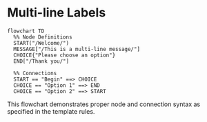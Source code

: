 # Multi-line Labels

```mermaid
flowchart TD
  %% Node Definitions
  START("/Welcome/")
  MESSAGE["/This is a multi-line message/"]
  CHOICE{"Please choose an option"}
  END["/Thank you/"]
  
  %% Connections
  START == "Begin" ==> CHOICE
  CHOICE == "Option 1" ==> END
  CHOICE == "Option 2" ==> START
```

This flowchart demonstrates proper node and connection syntax as specified in the template rules. 